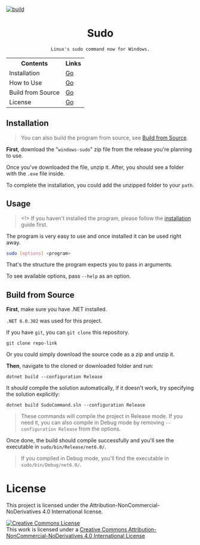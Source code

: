 [![build](https://github.com/YisusGaming/windows-sudo/actions/workflows/integrate.yml/badge.svg)](https://github.com/YisusGaming/windows-sudo/actions/workflows/integrate.yml)

<div align="center">
    <h1>Sudo</h1>

    Linux's sudo command now for Windows.
</div>
<div align="center">
    <table>
        <tr>
            <th>Contents</th>
            <th>Links</th>
        </tr>
        <tr>
            <td>Installation</td>
            <td>
                <a href="#installation">Go</a>
            </td>
        </tr>
        <tr>
            <td>How to Use</td>
            <td>
                <a href="#usage">Go</a>
            </td>
        </tr>
        <tr>
            <td>Build from Source</td>
            <td>
                <a href="#build-from-source">Go</a>
            </td>
        </tr>
        <tr>
            <td>License</td>
            <td>
                <a href="#license">Go</a>
            </td>
        </tr>
    </table>
</div>

## Installation
> You can also build the program from source, see [Build from Source](#build-from-source).

**First**, download the "<code>windows-sudo</code>" zip file from the release you're planning to use.

Once you've downloaded the file, unzip it. After, you should see a folder with the `.exe` file inside.

To complete the installation, you could add the unzipped folder to your `path`.

## Usage
> <!> If you haven't installed the program, please follow the [installation](#installation) guide first.

The program is very easy to use and once installed it can be used right away.

```bash
sudo [options] <program>
```
That's the structure the program expects you to pass in arguments.

To see available options, pass `--help` as an option.

## Build from Source

**First**, make sure you have .NET installed.

`.NET 6.0.302` was used for this project.

If you have `git`, you can `git clone` this repository.
```shell
git clone repo-link
```
Or you could simply download the source code as a zip and unzip it.

**Then**, navigate to the cloned or downloaded folder and run:

```shell
dotnet build --configuration Release
```
It *should* compile the solution automatically, if it doesn't work, try specifying the solution explicitly:
```shell
dotnet build SudoCommand.sln --configuration Release
```

> These commands will compile the project in Release mode. If you need it, you can also compile in Debug mode by removing `--configuration Release` from the options.

Once done, the build should compile successfully and you'll see the executable in `sudo/bin/Release/net6.0/`.
> If you compiled in Debug mode, you'll find the executable in `sudo/bin/Debug/net6.0/`.

# License
 This project is licensed under the Attribution-NonCommercial-NoDerivatives 4.0 International license.
 
 <a rel="license" href="http://creativecommons.org/licenses/by-nc-nd/4.0/"><img alt="Creative Commons License" style="border-width:0" src="https://i.creativecommons.org/l/by-nc-nd/4.0/88x31.png" /></a><br />This work is licensed under a <a rel="license" href="http://creativecommons.org/licenses/by-nc-nd/4.0/">Creative Commons Attribution-NonCommercial-NoDerivatives 4.0 International License</a>
